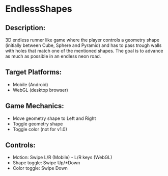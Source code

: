 # EndlessShapes

Description:
------------

3D endless runner like game where the player controls a geometry shape (initially between Cube, Sphere and Pyramid)
and has to pass trough walls with holes that match one of the mentioned shapes. The goal is to advance as much as possible in an endless neon road.

Target Platforms:
-----------------

- Mobile (Android)
- WebGL (desktop browser)

Game Mechanics:
---------------

- Move geometry shape to Left and Right
- Toggle geometry shape
- Toggle color (not for v1.0)

Controls:
---------

- Motion: Swipe L/R (Mobile) - L/R keys (WebGL)
- Shape toggle: Swipe Up/*Down
- Color toggle: Swipe Down


